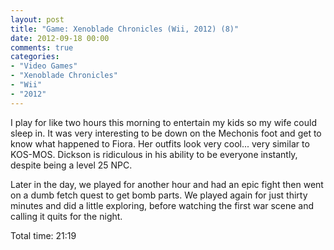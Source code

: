 ```yaml
---
layout: post
title: "Game: Xenoblade Chronicles (Wii, 2012) (8)"
date: 2012-09-18 00:00
comments: true
categories:
- "Video Games"
- "Xenoblade Chronicles"
- "Wii"
- "2012"
---
```


I play for like two hours this morning to entertain my kids so my
wife could sleep in. It was very interesting to be down on the
Mechonis foot and get to know what happened to Fiora. Her outfits
look very cool... very similar to KOS-MOS. Dickson is ridiculous
in his ability to be everyone instantly, despite being a level 25
NPC.

Later in the day, we played for another hour and had an epic fight
then went on a dumb fetch quest to get bomb parts. We played again
for just thirty minutes and did a little exploring, before
watching the first war scene and calling it quits for the night.

Total time: 21:19

